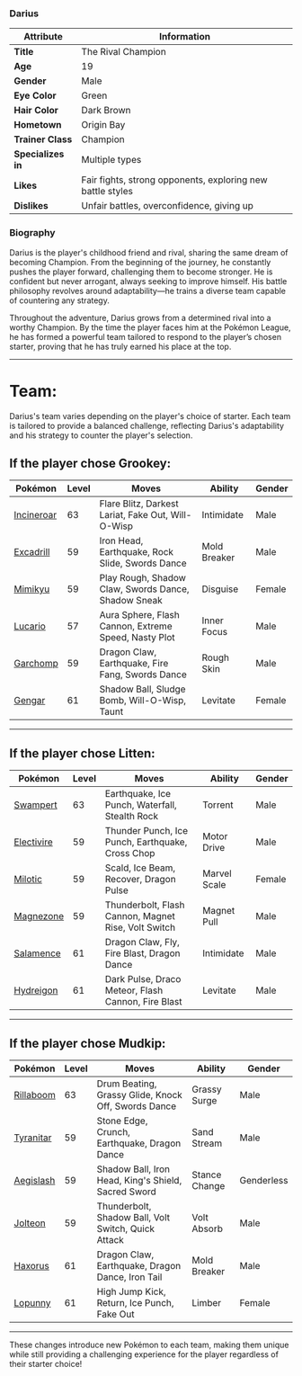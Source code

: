 ### Darius 

| Attribute     | Information |
|--------------|------------|
| **Title**    | The Rival Champion |
| **Age**      | 19 |
| **Gender**   | Male |
| **Eye Color**| Green |
| **Hair Color** | Dark Brown |
| **Hometown** | Origin Bay |
| **Trainer Class** | Champion |
| **Specializes in** | Multiple types |
| **Likes** | Fair fights, strong opponents, exploring new battle styles |
| **Dislikes** | Unfair battles, overconfidence, giving up |

### Biography  

Darius is the player's childhood friend and rival, sharing the same dream of becoming Champion. From the beginning of the journey, he constantly pushes the player forward, challenging them to become stronger. He is confident but never arrogant, always seeking to improve himself. His battle philosophy revolves around adaptability—he trains a diverse team capable of countering any strategy.

Throughout the adventure, Darius grows from a determined rival into a worthy Champion. By the time the player faces him at the Pokémon League, he has formed a powerful team tailored to respond to the player’s chosen starter, proving that he has truly earned his place at the top.

---

# Team:

Darius's team varies depending on the player's choice of starter. Each team is tailored to provide a balanced challenge, reflecting Darius's adaptability and his strategy to counter the player's selection.

## If the player chose Grookey:

| Pokémon | Level | Moves | Ability | Gender |
|---------|-------|-------|---------|--------|
| [Incineroar](https://bulbapedia.bulbagarden.net/wiki/Incineroar_(Pokémon)) | 63 | Flare Blitz, Darkest Lariat, Fake Out, Will-O-Wisp | Intimidate | Male |
| [Excadrill](https://bulbapedia.bulbagarden.net/wiki/Excadrill_(Pokémon)) | 59 | Iron Head, Earthquake, Rock Slide, Swords Dance | Mold Breaker | Male |
| [Mimikyu](https://bulbapedia.bulbagarden.net/wiki/Mimikyu_(Pokémon)) | 59 | Play Rough, Shadow Claw, Swords Dance, Shadow Sneak | Disguise | Female |
| [Lucario](https://bulbapedia.bulbagarden.net/wiki/Lucario_(Pokémon)) | 57 | Aura Sphere, Flash Cannon, Extreme Speed, Nasty Plot | Inner Focus | Male |
| [Garchomp](https://bulbapedia.bulbagarden.net/wiki/Garchomp_(Pokémon)) | 59 | Dragon Claw, Earthquake, Fire Fang, Swords Dance | Rough Skin | Male |
| [Gengar](https://bulbapedia.bulbagarden.net/wiki/Gengar_(Pokémon)) | 61 | Shadow Ball, Sludge Bomb, Will-O-Wisp, Taunt | Levitate | Female |

---

## If the player chose Litten:

| Pokémon | Level | Moves | Ability | Gender |
|---------|-------|-------|---------|--------|
| [Swampert](https://bulbapedia.bulbagarden.net/wiki/Swampert_(Pokémon)) | 63 | Earthquake, Ice Punch, Waterfall, Stealth Rock | Torrent | Male |
| [Electivire](https://bulbapedia.bulbagarden.net/wiki/Electivire_(Pokémon)) | 59 | Thunder Punch, Ice Punch, Earthquake, Cross Chop | Motor Drive | Male |
| [Milotic](https://bulbapedia.bulbagarden.net/wiki/Milotic_(Pokémon)) | 59 | Scald, Ice Beam, Recover, Dragon Pulse | Marvel Scale | Female |
| [Magnezone](https://bulbapedia.bulbagarden.net/wiki/Magnezone_(Pokémon)) | 59 | Thunderbolt, Flash Cannon, Magnet Rise, Volt Switch | Magnet Pull | Male |
| [Salamence](https://bulbapedia.bulbagarden.net/wiki/Salamence_(Pokémon)) | 61 | Dragon Claw, Fly, Fire Blast, Dragon Dance | Intimidate | Male |
| [Hydreigon](https://bulbapedia.bulbagarden.net/wiki/Hydreigon_(Pokémon)) | 61 | Dark Pulse, Draco Meteor, Flash Cannon, Fire Blast | Levitate | Male |

---

## If the player chose Mudkip:

| Pokémon | Level | Moves | Ability | Gender |
|---------|-------|-------|---------|--------|
| [Rillaboom](https://bulbapedia.bulbagarden.net/wiki/Rillaboom_(Pokémon)) | 63 | Drum Beating, Grassy Glide, Knock Off, Swords Dance | Grassy Surge | Male |
| [Tyranitar](https://bulbapedia.bulbagarden.net/wiki/Tyranitar_(Pokémon)) | 59 | Stone Edge, Crunch, Earthquake, Dragon Dance | Sand Stream | Male |
| [Aegislash](https://bulbapedia.bulbagarden.net/wiki/Aegislash_(Pokémon)) | 59 | Shadow Ball, Iron Head, King's Shield, Sacred Sword | Stance Change | Genderless |
| [Jolteon](https://bulbapedia.bulbagarden.net/wiki/Jolteon_(Pokémon)) | 59 | Thunderbolt, Shadow Ball, Volt Switch, Quick Attack | Volt Absorb | Male |
| [Haxorus](https://bulbapedia.bulbagarden.net/wiki/Haxorus_(Pokémon)) | 61 | Dragon Claw, Earthquake, Dragon Dance, Iron Tail | Mold Breaker | Male |
| [Lopunny](https://bulbapedia.bulbagarden.net/wiki/Lopunny_(Pokémon)) | 61 | High Jump Kick, Return, Ice Punch, Fake Out | Limber | Female |


---

These changes introduce new Pokémon to each team, making them unique while still providing a challenging experience for the player regardless of their starter choice!
